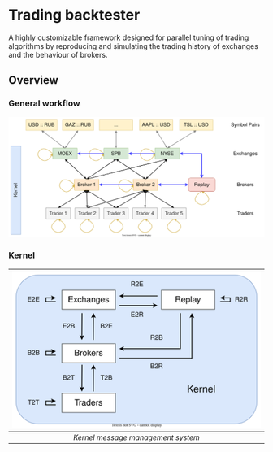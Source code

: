 # Trading backtester

A highly customizable framework designed for parallel tuning of trading algorithms by reproducing and simulating the trading history of exchanges and the behaviour of brokers.

## Overview

### General workflow

![./docs/drawio/main_scheme.svg](./docs/drawio/main_scheme.svg)

### Kernel

| ![./docs/drawio/kernel.svg](./docs/drawio/kernel.svg) |
|:--:|
| *Kernel message management system* |